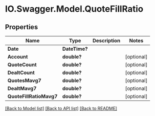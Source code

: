 # IO.Swagger.Model.QuoteFillRatio
## Properties

Name | Type | Description | Notes
------------ | ------------- | ------------- | -------------
**Date** | **DateTime?** |  | 
**Account** | **double?** |  | [optional] 
**QuoteCount** | **double?** |  | [optional] 
**DealtCount** | **double?** |  | [optional] 
**QuotesMavg7** | **double?** |  | [optional] 
**DealtMavg7** | **double?** |  | [optional] 
**QuoteFillRatioMavg7** | **double?** |  | [optional] 

[[Back to Model list]](../README.md#documentation-for-models) [[Back to API list]](../README.md#documentation-for-api-endpoints) [[Back to README]](../README.md)

